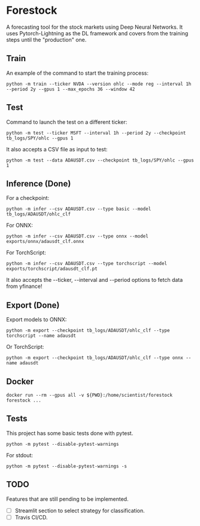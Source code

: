 # Forestock

A forecasting tool for the stock markets using Deep Neural Networks. It uses Pytorch-Lightning as the DL framework and covers from the training steps until the "production" one.

## Train
An example of the command to start the training process:

    python -m train --ticker NVDA --version ohlc --mode reg --interval 1h --period 2y --gpus 1 --max_epochs 36 --window 42

## Test
Command to launch the test on a different ticker:

    python -m test --ticker MSFT --interval 1h --period 2y --checkpoint tb_logs/SPY/ohlc --gpus 1

It also accepts a CSV file as input to test:

    python -m test --data ADAUSDT.csv --checkpoint tb_logs/SPY/ohlc --gpus 1

## Inference (Done)

For a checkpoint:

    python -m infer --csv ADAUSDT.csv --type basic --model tb_logs/ADAUSDT/ohlc_clf

For ONNX:

    python -m infer --csv ADAUSDT.csv --type onnx --model exports/onnx/adausdt_clf.onnx

For TorchScript:

    python -m infer --csv ADAUSDT.csv --type torchscript --model exports/torchscript/adausdt_clf.pt

It also accepts the --ticker, --interval and --period options to fetch data from yfinance!

## Export (Done)

Export models to ONNX:

    python -m export --checkpoint tb_logs/ADAUSDT/ohlc_clf --type torchscript --name adausdt

Or TorchScript:

    python -m export --checkpoint tb_logs/ADAUSDT/ohlc_clf --type onnx --name adausdt

## Docker

    docker run --rm --gpus all -v ${PWD}:/home/scientist/forestock forestock ...

## Tests
This project has some basic tests done with pytest.

    python -m pytest --disable-pytest-warnings

For stdout:

    python -m pytest --disable-pytest-warnings -s

## TODO

Features that are still pending to be implemented.

- [ ] Streamlit section to select strategy for classification.
- [ ] Travis CI/CD.
